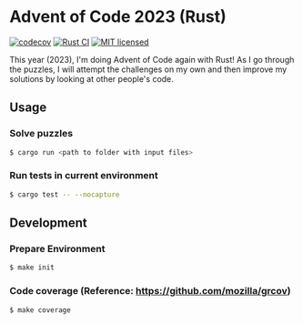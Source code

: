 # Advent of Code 2023 (Rust)

[![codecov](https://codecov.io/gh/davidlag0/advent-of-code-2023/branch/main/graph/badge.svg?token=YBGR2fclvo)](https://codecov.io/gh/davidlag0/advent-of-code-2023)
[![Rust CI](https://github.com/davidlag0/advent-of-code-2023/actions/workflows/rust.yml/badge.svg)](https://github.com/davidlag0/advent-of-code-2023/actions/workflows/rust.yml)
[![MIT licensed](https://img.shields.io/badge/license-MIT-blue.svg)](./LICENSE)

This year (2023), I'm doing Advent of Code again with Rust! As I go through the puzzles, I will attempt the challenges on my own and then improve my solutions by looking at other people's code.

## Usage

### Solve puzzles
```sh
$ cargo run <path to folder with input files>
```

### Run tests in current environment
```sh
$ cargo test -- --nocapture
```

## Development

### Prepare Environment
```sh
$ make init
```

### Code coverage (Reference: https://github.com/mozilla/grcov)
```sh
$ make coverage
```

